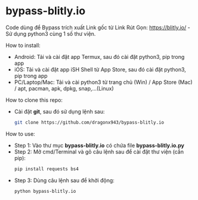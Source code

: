 # bypass-blitly.io
Code dùng để Bypass trích xuất Link gốc từ Link Rút Gọn: https://blitly.io/ - Sử dụng python3 cùng 1 số thư viện.

How to install:
- Android: Tải và cài đặt app Termux, sau đó cài đặt python3, pip trong app
- iOS: Tải và cài đặt app iSH Shell từ App Store, sau đó cài đặt python3, pip trong app
- PC/Laptop/Mac: Tải và cài python3 từ trang chủ (Win) / App Store (Mac) / apt, pacman, apk, dpkg, snap,...(Linux)

How to clone this repo:
- Cài đặt **git**, sau đó sử dụng lệnh sau:
  ```sh
  git clone https://github.com/dragonx943/bypass-blitly.io
  ```
How to use:
- Step 1: Vào thư mục **bypass-blitly.io** có chứa file **bypass-blitly.io.py**
- Step 2: Mở cmd/Terminal và gõ câu lệnh sau để cài đặt thư viện (cần pip):
  ```sh
  pip install requests bs4
  ```
- Step 3: Dùng câu lệnh sau để khởi động:
  ```sh
  python bypass-blitly.io
  ```
